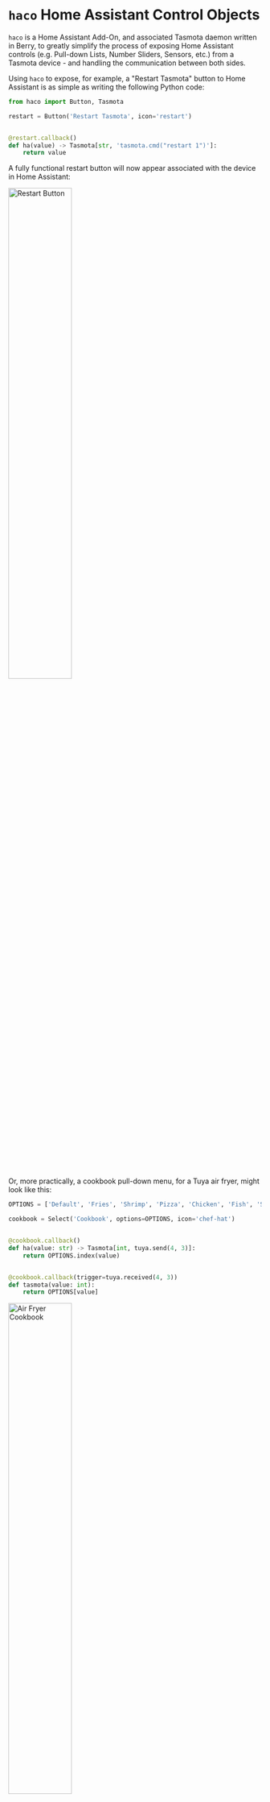 # `haco` Home Assistant Control Objects

`haco` is a Home Assistant Add-On, and associated Tasmota daemon written in Berry, to greatly simplify the process of
exposing Home
Assistant controls (e.g. Pull-down Lists, Number Sliders, Sensors, etc.) from a Tasmota device - and handling the
communication between both sides.

Using `haco` to expose, for example, a "Restart Tasmota" button to Home Assistant is as simple as writing the following
Python code:

```py
from haco import Button, Tasmota

restart = Button('Restart Tasmota', icon='restart')


@restart.callback()
def ha(value) -> Tasmota[str, 'tasmota.cmd("restart 1")']:
    return value    
```

A fully functional restart button will now appear associated with the device in Home Assistant:

<img alt="Restart Button" height=50% src="assets/restart_button.png" width=50%/>

Or, more practically, a cookbook pull-down menu, for a Tuya air fryer, might look like this:

```py
OPTIONS = ['Default', 'Fries', 'Shrimp', 'Pizza', 'Chicken', 'Fish', 'Steak', 'Cake', 'Bacon', 'Preheat', 'Custom']

cookbook = Select('Cookbook', options=OPTIONS, icon='chef-hat')


@cookbook.callback()
def ha(value: str) -> Tasmota[int, tuya.send(4, 3)]:
    return OPTIONS.index(value)


@cookbook.callback(trigger=tuya.received(4, 3))
def tasmota(value: int):
    return OPTIONS[value]
```

<img alt="Air Fryer Cookbook" height=50% src="assets/air_fryer_cookbook.png" width=50%/>

## Do I Need This? Can't I Do this with Native Tasmota?

You certainly can.

But in my experience, the process is so fiddly, error-prone and hard to maintain that it's enough to
deter the casual user (as I am) entirely. Plus, sharing your configuration, once you've finally got it working, can mean
complex step-by-step guides, setting up triggers, finding MAC addresses and topics (in Tasmota) - and numerous
Blueprints, Helpers and Templates (on the Home Assistant side).

You can see how much work creating such guides involves by seeing how it
was [heroically undertaken by Blakadder](https://blakadder.com/proscenic-in-home-assistant/), as
compared with the [full `haco`-based equivalent](/configs/proscenic_t21.py).

With `haco`, on the other hand, the thorny parts of the initial setup are abstracted away and your final configuration
can often be shared via a single script. Below is a list of some of the tasks that `haco`
handles for you:

* Announcing the entity via MQTT to Home Assistant
* Generating MQTT/HA-friendly unique IDs
* Associating the entity with its parent device
* Subscribing and publishing to the relevant MQTT topics
* Managing the relevant Tasmota rules
* Appropriate serialization of data
* Translating Home Assistant messages to their to appropriate Berry data types, and vice versa

## Pre-Release

:warning: This library is currently in a pre-release state. The configuration format is likely to change, and
only `Sensor`, `Select`, `Button`, `Number`, `BinarySensor`, `Switch`, `Text`, `Update`, `Fan`
and `Climate` entities are currently implemented.

## Installation

Installation involves installing two parts: the Tasmota daemon and the Home Assistant Add-On. Both are fairly simple.

### Tasmota

I'd advise first using a guinea pig Tasmota device to get `haco` up and running. The device needs to have MQTT
connected and be available to Home Assistant (i.e. showing up in the Devices section).

Once your test device is ready, with a recent (12.5+) version of Tasmota, simply paste the following into your Tasmota
Berry Script Console:

```be
{"download":tasmota.urlfetch('https://link.frontmatter.ai/haco/tapp','haco.tapp'), "restart":tasmota.cmd("restart 1")}
```

You should see output like `{'restart': {'Restart': 'Restarting'}, 'download': 200}` and the device will restart.

With older Tasmota versions, download the [`.tapp` file](https://link.frontmatter.ai/haco/tapp) on a desktop computer,
upload it to your device as `haco.tapp` and restart manually.

Once the device restarts, you should see the following among your Tasmota startup logs (in the regular console, not the
Berry one):

```
HACO: The haco daemon has started. Hostname: tasmota-test, MAC: 04:74:77:9B:CB:CC. Listening for configuration...
```

### Home Assistant

You can now install the Home Assistant Add-On:

[![Open your Home Assistant instance and show the add add-on repository dialog with a specific repository URL pre-filled.](https://my.home-assistant.io/badges/supervisor_add_addon_repository.svg)](https://link.frontmatter.ai/haco/add-on)

Once the Add-On is installed, click into its Configuration tab, you'll see a setting called `assignments`:

```yaml
- config: null
  identifier: null
```

#### Assigning a configuration module to a device

Now we're ready to assign a configuration module to our Tasmota device. For now, we can use a built-in test
module `test`. The `identifer` value should be the hostname (or MAC) of your Tasmota device. So for our example it
should look like this:

```yaml
- config: test
  identifier: tasmota-test # Hostname of Tasmota device
```

Saving the Configuration will restart the Add-On. After the restart, you should see the following in the Add-On logs:

```
Device "Tasmota Test Device" successfully configured. Hostname: tasmota-test MAC: 04:74:77:9B:CB:CC.
```

In Home Assistant, find the device in the Devices section. You should now see a test Select (pulldown) control called "
Greeter".
Selecting the greetings from the pulldown, you should see them appear in your Tasmota Berry console, e.g.

```console
haco says: Hello World!
```

This means `haco` is set up and working properly. Good! You can now use `haco` to assign configuration modules to your
Tasmota devices.

## Configuration Modules

Configuration modules are a little like drivers, that tell `haco` how to communicate with a Tasmota device, what
controls to expose to Home Assistant, etc.

So far we've only used the `test` configuration module, that exposed the Greeter pulldown, but to control
real-world devices, you'll need to assign them to a module written specifically for that device. There are currently two
types of modules,
Built-In and User-Defined.

Whichever type you use, assigning them to a device is done as we saw above.

### Built-In Modules

`haco` ships with a small number of built-in configurations. These can be found in
the [configs directory](tree/release/haco/configs) in this repo. But in the likely event that your device hasn't already
been added, you'll need to define your own.

:information_source: The aim is to expand the number of built-in configurations over time. So if you define your own (
see below), please submit it to this repo as a Pull Request, or raise an Issue linking to your code!

### Creating Your Own Configuration Module

#### General module structure

A configuration module is, ultimately, just a typical Python module. In this case, they contain definitions from one or
more `Control` objects. Each control definition involves two things:

* The control object assigned to a variable, e.g. `temperature_sensor=Sensor(...)`
* Any required callback functions for the control, e.g. `@temperature_sensor.callback(...)<function>`

#### Location

User-Defined modules should be added to the `/config/haco` directory in Home Assistant, with a `.py` extension,
e.g. `my_config.py`.

#### Defining controls

Here are a couple of simple examples to help get you started defining your own configuration module.

##### Tasmota-Only Controls

First, let's define a Tasmota-only sensor to report how much free memory there is on the Tasmota device. This sensor
is "Tasmota-Only" as it only handles values sent _from_ Tasmota (and sends nothing back from Home Assistant).

```python
from haco import Sensor

memory = Sensor('Memory Free', icon='memory', uom=Sensor.UOM.DATA_KILOBYTES, uom_type=Sensor.UOM_TYPE.DATA_SIZE)


@memory.callback(trigger='Tele#Heap')
def tasmota(value: int):
    return value

```

Let's break this control definition down into the control object, the callback decorator, and the callback itself.

###### The control object

First we initialise a `Sensor` control object, assign it to a variable called `memory`, give it a relevant icon, unit of
measure and device class.

###### The callback decorator

Next, we add a callback object to that control. Here we call the function `tasmota` to tell `haco` that this callback is
for handling values _from_ Tasmota. As for _what_
values to return from Tasmota, this is specified by the `trigger` argument to the decorator `memory.callback`. The
trigger itself, `Tele#Heap`, fires
whenever telemetry data is returned from Tasmota and, specifically, returns the `Heap` field, which contains the free
memory in
kilobytes.

:warning: Tasmota callbacks _must_ have such a `trigger` specified in this decorator.

###### The callback

Note that the callback function is named `tasmota`. This is important as the name tells `haco` that this callback
handles values _from_ Tasmota.
The response from the trigger we specified in our callback decorator above gets fed into our callback as the `value`
argument. The (optional) type annotation for the `value` argument (the `int`) tells `haco` what data type to expect from
Tasmota, and type conversion gets done automatically.
The return value from the function is what will be returned to Home Assistant as the value for the sensor.

:information_source: Note that our callback function does not actually _do_ anything with our `value` other than return
it. But if we wanted to (for example)
convert the value from kilobytes to bytes, this is where we'd do it, with `return value*1000`.

:information_source: You can find the list of available UOMs [here](blob/release/haco/data/uom.py) and
types [here](blob/main/haco/data/type_sensor.py).

#### Home Assistant-Only Controls

Moving on to the opposite type of control, that is one that only handles values _from_ Home Assistant. The Button
control does
exactly this, as it is triggered by being pressing in Home Assistant, but Tasmota returns nothing to acknowledge that
press.

Here is how to define a `Button` control that, when pressed, restarts the Tasmota device.

```py
from haco import Button, Tasmota

restart = Button('Restart Tasmota', icon='restart')


@restart.callback()
def ha(value) -> Tasmota[str, 'tasmota.cmd("restart 1")']:
    return value

```

In the case we define a `Button` control, and again use our decorator to add a callback to handle values _from_ Home
Assistant, which must therefore be named `ha`.

###### The `Tasmota` Type Annotation

The most notable difference with a Home Assistant (`ha`) callback is the `Tasmota` return type annotation. This takes
two arguments, `Tasmota[<type>,<berry_expression>]`. The
first argument is the type returned by the callback function, as per usual, and which again lets `haco` convert the
return value accordingly.

But the second argument is an expression that defines how to _apply_ the change on the Tasmota side. In this case, this
is just a Berry expression to restart Tasmota.

:warning: Note that Home Assistant callbacks _must_ have such a `Tasmota` type annotation for their return type.

:information_source: In the example above, the `value` argument received and returned by our callback is not actually
used on the Berry
side. Home Assistant just sends a constant string (`PRESS`) when the button is pressed, so the actual content of
the `value` argument is not important.

#### Two-Way Controls

Two-Way controls need to handle values from _both_ Home Assistant and from Tasmota, and hence need both the callbacks
types - `ha` and `tasmota`  we've seen above.

Here is an example two-way `Select` (pulldown menu) object. It allows setting the Tasmota `WebLog` console debugging
level from Home Assistant, and also reflects any changes to that setting made on the Tasmota side.

```python
from haco import Select, Tasmota

LOG_LEVELS = ["None", "Error", "Info", "Debug", "Debug More"]

weblog = Select('WebLog Level', icon='console', options=LOG_LEVELS)


@weblog.callback()
def ha(value) -> Tasmota[str, 'tasmota.cmd("WebLog "+value)']:
    return LOG_LEVELS.index(value)


@weblog.callback(trigger='WebLog')
def tasmota(value: int):
    return LOG_LEVELS[value]
```

The above is very similar to what we have already seen.

The `ha` callback takes friendly names (e.g. `Error`, `Info`) selected by the user in Home Assistant, and returns them
as their corresponding number values (`WebLog 1`, `WebLog2`) used by Tasmota.

The `tasmota` callback, naturally enough, does the exact opposite, returning the string names to Home Assistant whenever
the `WebLog` command is used on the Tasmota side.

<img alt="WebLog Select" height=50% src="assets/weblog_select.png" width=50%/>

#### Debugging Your Configuration

When you first assign a new configuration to a device, keep an eye on the Add-On logs for any errors. You'll see a
typical Python stack trace if anything goes wrong.

:information_source: Each time you edit your configuration module (`.py` file), you'll need to restart the Add-On. Hot
is reloading not yet supported.

#### Additional Capabilities

More complex device controls (e.g. `Climate`, `Fan`) have additional capabilities beyond a single value sent to/from
Home Assistant. Adding callbacks for these extended capabilities is done similarly to the above, only the callbacks need
to include the name of the capability. So if you want to add callbacks around setting the `target_humidity` of
a `Climate` control, you'd need to call your callbacks `target_humidity_tasmota` and `target_humidity_ha`, etc.

A full schema of these names will appear in subsequent documentation. But you can find example implementations for most
controls in the [built-in `development` config](blob/release/haco/configs/development.py).

Anway, if you get the names wrong, you'll see an error like this in your Add-On logs:

```
ValueError: Callback function "set_mode_ha" name is not valid for control "Climate". Must be one of: ['action_tasmota', 'current_humidity_tasmota', 'current_temperature_tasmota', 'mode_ha', 'mode_tasmota', 'preset_mode_ha', 'preset_mode_tasmota', 'swing_mode_ha', 'swing_mode_tasmota', 'target_humidity_ha', 'target_humidity_tasmota', 'target_temperature_ha', 'target_temperature_tasmota', 'temperature_high_ha', 'temperature_high_tasmota', 'temperature_low_ha', 'temperature_low_tasmota']
```

#### Additional Resources

Beyond these examples, when creating your own configuration, you'll probably find
the [built-in configurations](tree/release/haco/configs) (
especially the [`development` config](blob/release/haco/configs/development.py)) useful.
